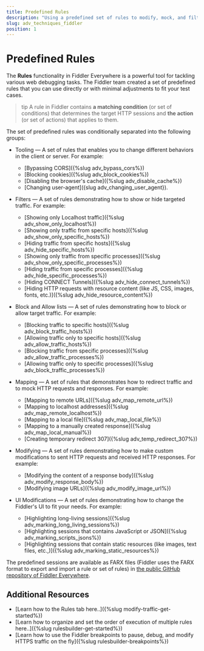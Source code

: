 ```yaml
---
title: Predefined Rules
description: "Using a predefined set of rules to modify, mock, and filter HTTPS traffic with Fiddler Everywhere."
slug: adv_techniques_fiddler
position: 1
---
```


# Predefined Rules

The **Rules** functionality in Fiddler Everywhere is a powerful tool for tackling various web debugging tasks. The Fiddler team created a set of predefined rules that you can use directly or with minimal adjustments to fit your test cases.

>tip A rule in Fiddler contains **a matching condition** (or set of conditions) that determines the target HTTP sessions and **the action** (or set of actions) that applies to them.

The set of predefined rules was conditionally separated into the following groups:

- Tooling &mdash; A set of rules that enables you to change different behaviors in the client or server. For example:
   * [Bypassing CORS]({%slug adv_bypass_cors%})
   * [Blocking cookies]({%slug adv_block_cookies%})
   * [Disabling the browser's cache]({%slug adv_disable_cache%})
   * [Changing user-agent]({slug adv_changing_user_agent}).

- Filters &mdash; A set of rules demonstrating how to show or hide targeted traffic. For example:
   * [Showing only Localhost traffic]({%slug adv_show_only_localhost%})
   * [Showing only traffic from specific hosts]({%slug adv_show_only_specific_hosts%})
   * [Hiding traffic from specific hosts]({%slug adv_hide_specific_hosts%})
   * [Showing only traffic from specific processes]({%slug adv_show_only_specific_processes%})
   * [Hiding traffic from specific processes]({%slug adv_hide_specific_processes%})
   * [Hiding CONNECT Tunnels]({%slug adv_hide_connect_tunnels%})
   * [Hiding HTTP requests with resource content (like JS, CSS, images, fonts, etc.)]({%slug adv_hide_resource_content%})

- Block and Allow lists &mdash; A set of rules demonstrating how to block or allow target traffic. For example:
    * [Blocking traffic to specific hosts]({%slug adv_block_traffic_hosts%})
    * [Allowing traffic only to specific hosts]({%slug adv_allow_traffic_hosts%})
    * [Blocking traffic from specific processes]({%slug adv_allow_traffic_processes%})
    * [Allowing traffic only to specific processes]({%slug adv_block_traffic_processes%})

- Mapping &mdash; A set of rules that demonstrates how to redirect traffic and to mock HTTP requests and responses. For example:
    * [Mapping to remote URLs]({%slug adv_map_remote_url%})
    * [Mapping to localhost addresses]({%slug adv_map_remote_localhost%})
    * [Mapping to a local file]({%slug adv_map_local_file%})
    * [Mapping to a manually created response]({%slug adv_map_local_manual%})
    * [Creating temporary redirect 307]({%slug adv_temp_redirect_307%})

- Modifying &mdash; A set of rules demonstrating how to make custom modifications to sent HTTP requests and received HTTP responses. For example:
    * [Modifying the content of a response body]({%slug adv_modify_response_body%})
    * [Modifying image URLs]({%slug adv_modify_image_url%})

- UI Modifications &mdash; A set of rules demonstrating how to change the Fiddler's UI to fit your needs. For example:
    * [Highlighting long-living sessions]({%slug adv_marking_long_living_sessions%})
    * [Highlighting sessions that contains JavaScript or JSON]({%slug adv_marking_scripts_jsons%})
    * [Highlighting sessions that contain static resources (like images, text files, etc.,)]({%slug adv_marking_static_resources%})

The predefined sessions are available as FARX files (Fiddler uses the FARX format to export and import a rule or set of rules) in [the public GitHub repository of Fiddler Everywhere](https://github.com/telerik/fiddler-everywhere/rules/).

## Additional Resources

- [Learn how to the Rules tab here..]({%slug modify-traffic-get-started%})
- [Learn how to organize and set the order of execution of multiple rules here..]({%slug rulesbuilder-get-started%})
- [Learn how to use the Fiddler breakpoints to pause, debug, and modify HTTPS traffic on the fly]({%slug rulesbuilder-breakpoints%})
